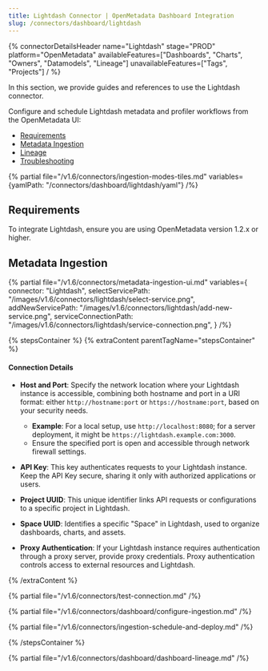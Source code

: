 ```yaml
---
title: Lightdash Connector | OpenMetadata Dashboard Integration
slug: /connectors/dashboard/lightdash
---
```


{% connectorDetailsHeader
  name="Lightdash"
  stage="PROD"
  platform="OpenMetadata"
  availableFeatures=["Dashboards", "Charts", "Owners", "Datamodels", "Lineage"]
  unavailableFeatures=["Tags", "Projects"]
/ %}

In this section, we provide guides and references to use the Lightdash connector.

Configure and schedule Lightdash metadata and profiler workflows from the OpenMetadata UI:

- [Requirements](#requirements)
- [Metadata Ingestion](#metadata-ingestion)
- [Lineage](#lineage)
- [Troubleshooting](/connectors/dashboard/lightdash/troubleshooting)

{% partial file="/v1.6/connectors/ingestion-modes-tiles.md" variables={yamlPath: "/connectors/dashboard/lightdash/yaml"} /%}

## Requirements

To integrate Lightdash, ensure you are using OpenMetadata version 1.2.x or higher.

## Metadata Ingestion

{% partial 
  file="/v1.6/connectors/metadata-ingestion-ui.md" 
  variables={
    connector: "Lightdash", 
    selectServicePath: "/images/v1.6/connectors/lightdash/select-service.png",
    addNewServicePath: "/images/v1.6/connectors/lightdash/add-new-service.png",
    serviceConnectionPath: "/images/v1.6/connectors/lightdash/service-connection.png",
} 
/%}

{% stepsContainer %}
{% extraContent parentTagName="stepsContainer" %}

#### Connection Details


- **Host and Port**: Specify the network location where your Lightdash instance is accessible, combining both hostname and port in a URI format: either `http://hostname:port` or `https://hostname:port`, based on your security needs.

   - **Example**: For a local setup, use `http://localhost:8080`; for a server deployment, it might be `https://lightdash.example.com:3000`.
   - Ensure the specified port is open and accessible through network firewall settings.

- **API Key**: This key authenticates requests to your Lightdash instance. Keep the API Key secure, sharing it only with authorized applications or users.

- **Project UUID**: This unique identifier links API requests or configurations to a specific project in Lightdash. 

- **Space UUID**: Identifies a specific "Space" in Lightdash, used to organize dashboards, charts, and assets.

- **Proxy Authentication**: If your Lightdash instance requires authentication through a proxy server, provide proxy credentials. Proxy authentication controls access to external resources and Lightdash.

{% /extraContent %}

{% partial file="/v1.6/connectors/test-connection.md" /%}

{% partial file="/v1.6/connectors/dashboard/configure-ingestion.md" /%}

{% partial file="/v1.6/connectors/ingestion-schedule-and-deploy.md" /%}

{% /stepsContainer %}

{% partial file="/v1.6/connectors/dashboard/dashboard-lineage.md" /%}
